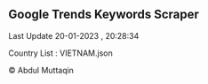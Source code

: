 

## Google Trends Keywords Scraper 
 
Last Update 20-01-2023 , 20:28:34

Country List :
VIETNAM.json



© Abdul Muttaqin 
